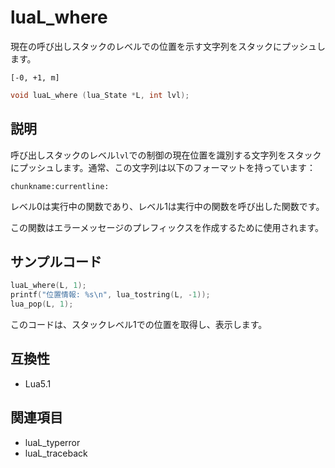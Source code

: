 # luaL_where

現在の呼び出しスタックのレベルでの位置を示す文字列をスタックにプッシュします。

`[-0, +1, m]`

```c
void luaL_where (lua_State *L, int lvl);
```

## 説明

呼び出しスタックのレベル`lvl`での制御の現在位置を識別する文字列をスタックにプッシュします。通常、この文字列は以下のフォーマットを持っています：

```
chunkname:currentline:
```

レベル0は実行中の関数であり、レベル1は実行中の関数を呼び出した関数です。

この関数はエラーメッセージのプレフィックスを作成するために使用されます。

## サンプルコード

```c
luaL_where(L, 1);
printf("位置情報: %s\n", lua_tostring(L, -1));
lua_pop(L, 1);
```

このコードは、スタックレベル1での位置を取得し、表示します。

## 互換性

- Lua5.1

## 関連項目

- luaL_typerror
- luaL_traceback
